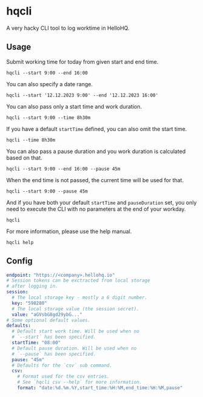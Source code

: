 # hqcli

A very hacky CLI tool to log worktime in HelloHQ.

## Usage

Submit working time for today from given start and end time.
```
hqcli --start 9:00 --end 16:00
```

You can also specify a date range.
```
hqcli --start '12.12.2023 9:00' --end '12.12.2023 16:00'
```

You can also pass only a start time and work duration.
```
hqcli --start 9:00 --time 8h30m
```

If you have a default `startTime` defined, you can also omit the start time.
```
hqcli --time 8h30m
```

You can also pass a pause duration and you work duration is calculated based on that.
```
hqcli --start 9:00 --end 16:00 --pause 45m
```

When the end time is not passed, the current time will be used for that.
```
hqcli --start 9:00 --pause 45m
```

And if you have both your default `startTime` and `pauseDuration` set, you only need to execute the CLI with no parameters at the end of your workday.
```
hqcli
```

For more information, please use the help manual.
```
hqcli help
```

## Config

```yaml
endpoint: "https://<company>.hellohq.io"
# Session tokens can be exctracted from local storage
# after logging in. 
session:
  # The local storage key - mostly a 6 digit number.
  key: "598280"
  # The local storage value (the session secret).
  value: "aGVsbG8gd29ybG..."
# Some optional default values.
defaults:
  # Default start work time. Will be used when no
  # `--start` has been specified.
  startTime: "08:00"
  # Default pause duration. Will be used when no
  # `--pause` has been specified.
  pause: "45m"
  # Defaults for the `csv` sub command.
  csv:
    # Format used for the csv entries.
    # See `hqcli csv --help` for more information.
    format: "date:%d.%m.%Y,start_time:%H:%M,end_time:%H:%M,pause"

```
